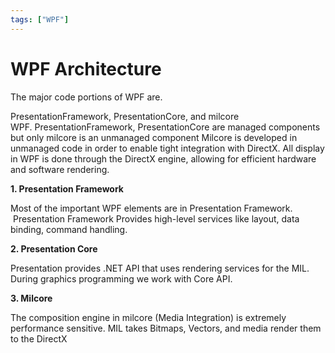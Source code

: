 ```yaml
---
tags: ["WPF"]
---
```


# WPF Architecture

The major code portions of WPF are.

PresentationFramework, PresentationCore, and milcore WPF. PresentationFramework, PresentationCore are managed components but only milcore is an unmanaged component Milcore is developed in unmanaged code in order to enable tight integration with DirectX. All display in WPF is done through the DirectX engine, allowing for efficient hardware and software rendering.

**1. Presentation Framework**

Most of the important WPF elements are in Presentation Framework.  Presentation Framework Provides high-level services like layout, data binding, command handling.

**2. Presentation Core**

Presentation provides .NET API that uses rendering services for the MIL. During graphics programming we work with Core API.

**3. Milcore**

The composition engine in milcore (Media Integration) is extremely performance sensitive. MIL takes Bitmaps, Vectors, and media render them to the DirectX
